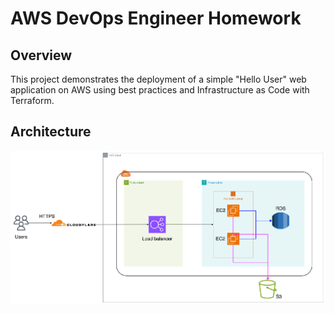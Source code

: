 # AWS DevOps Engineer Homework

## Overview

This project demonstrates the deployment of a simple "Hello User" web application on AWS using best practices and Infrastructure as Code with Terraform.

## Architecture

<p align="center">
  <img src="./arch.png" alt="Architecture Diagram" width="900"/>
</p>

<!-- ![Architecture Diagram](./arch.png) -->